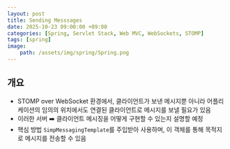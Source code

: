 ```yaml
---
layout: post
title: Sending Messsages
date: 2025-10-23 09:00:00 +09:00
categories: [Spring, Servlet Stack, Web MVC, WebSockets, STOMP]
tags: [spring]
image:
    path: /assets/img/spring/Spring.png
---
```



## 개요

- STOMP over WebSocket 환경에서, 클라이언트가 보낸 메시지뿐 아니라 어플리케이션의 임의의 위치에서도 연결된 클라이언트로 메시지를 보낼 필요가 있음
- 이러한 서버 ➡️ 클라이언트 메시징을 어떻게 구현할 수 있는지 설명할 예정
- 핵심 방법 `SimpMessagingTemplate`를 주입받아 사용하며, 이 객체를 통해 목적지로 메시지를 전송할 수 있음

<br>

## 